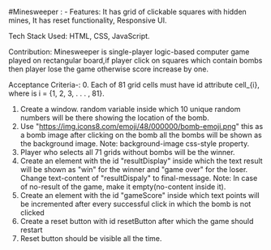 #Minesweeper : -
Features: It has grid of clickable squares with hidden mines, It has reset functionality, Responsive UI.

Tech Stack Used: HTML, CSS, JavaScript.

Contribution: Minesweeper is single-player logic-based computer game played on rectangular board,if player click on squares which contain bombs then player lose the game otherwise score increase by one.

Acceptance Criteria-:
0. Each of 81 grid cells must have id attribute cell_{i}, where is i = {1, 2, 3, . . . , 81}.
1. Create a window. random variable inside which 10 unique random numbers will be there showing the location of the bomb.
2. Use "https://img.icons8.com/emoji/48/000000/bomb-emoji.png" this as a bomb image after clicking on the bomb all the bombs will be shown as the background image. Note: background-image css-style property.
3. Player who selects all 71 grids without bombs will be the winner.
4. Create an element with the id "resultDisplay" inside which the text result will be shown as "win" for the winner and "game over" for the loser. Change text-content of "resultDispaly" to final-message. Note: In case of no-result of the game, make it empty(no-content inside it).
5. Create an element with the id "gameScore" inside which text points will be incremented after every successful click in which the bomb is not clicked
6. Create a reset button with id resetButton after which the game should restart
7. Reset button should be visible all the time.
